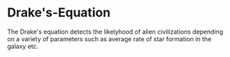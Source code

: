 # Drake's-Equation
The Drake's equation detects the likelyhood of alien civilizations depending on a variety of parameters such as average rate of star formation in the galaxy etc. 
